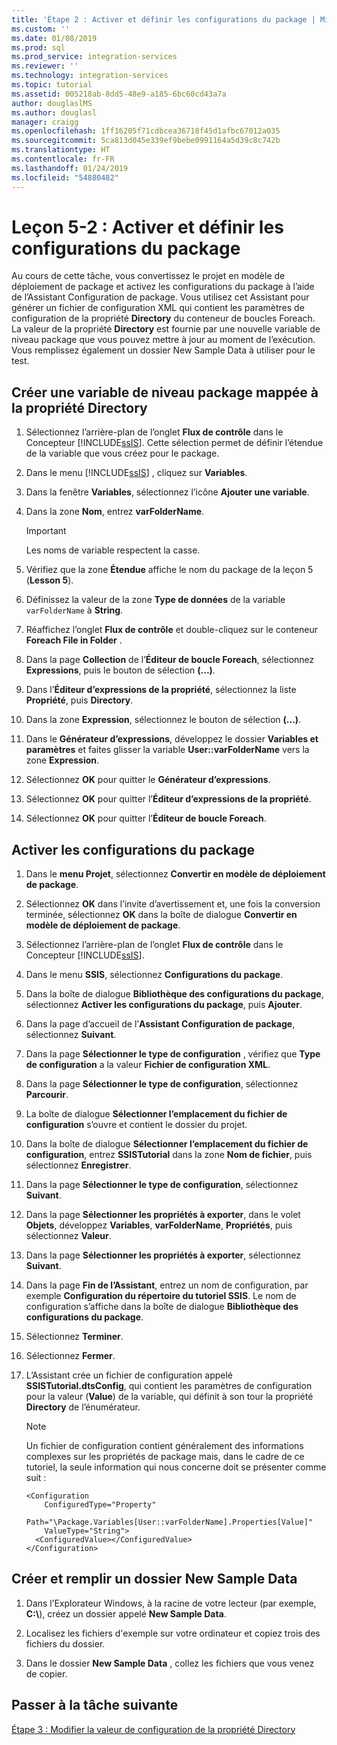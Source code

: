 ```yaml
---
title: 'Étape 2 : Activer et définir les configurations du package | Microsoft Docs'
ms.custom: ''
ms.date: 01/08/2019
ms.prod: sql
ms.prod_service: integration-services
ms.reviewer: ''
ms.technology: integration-services
ms.topic: tutorial
ms.assetid: 005218ab-8dd5-48e9-a185-6bc60cd43a7a
author: douglaslMS
ms.author: douglasl
manager: craigg
ms.openlocfilehash: 1ff16205f71cdbcea36718f45d1afbc67012a035
ms.sourcegitcommit: 5ca813d045e339ef9bebe0991164a5d39c8c742b
ms.translationtype: HT
ms.contentlocale: fr-FR
ms.lasthandoff: 01/24/2019
ms.locfileid: "54880482"
---
```

# <a name="lesson-5-2-enable-and-configure-package-configurations"></a>Leçon 5-2 : Activer et définir les configurations du package

Au cours de cette tâche, vous convertissez le projet en modèle de déploiement de package et activez les configurations du package à l’aide de l’Assistant Configuration de package. Vous utilisez cet Assistant pour générer un fichier de configuration XML qui contient les paramètres de configuration de la propriété **Directory** du conteneur de boucles Foreach. La valeur de la propriété **Directory** est fournie par une nouvelle variable de niveau package que vous pouvez mettre à jour au moment de l’exécution. Vous remplissez également un dossier New Sample Data à utiliser pour le test.  
  
## <a name="create-a-package-level-variable-mapped-to-the-directory-property"></a>Créer une variable de niveau package mappée à la propriété Directory  
  
1.  Sélectionnez l’arrière-plan de l’onglet **Flux de contrôle** dans le Concepteur [!INCLUDE[ssIS](../includes/ssis-md.md)]. Cette sélection permet de définir l’étendue de la variable que vous créez pour le package.  
  
2.  Dans le menu [!INCLUDE[ssIS](../includes/ssis-md.md)] , cliquez sur **Variables**.  
  
3.  Dans la fenêtre **Variables**, sélectionnez l’icône **Ajouter une variable**.  
  
4.  Dans la zone **Nom**, entrez **varFolderName**.  
  
    > [!IMPORTANT]  
    > Les noms de variable respectent la casse.  
  
5.  Vérifiez que la zone **Étendue** affiche le nom du package de la leçon 5 (**Lesson 5**).  
  
6.  Définissez la valeur de la zone **Type de données** de la variable `varFolderName` à **String**.  
  
7.  Réaffichez l’onglet **Flux de contrôle** et double-cliquez sur le conteneur **Foreach File in Folder** .  
  
8.  Dans la page **Collection** de l’**Éditeur de boucle Foreach**, sélectionnez **Expressions**, puis le bouton de sélection **(...)**.  
  
9. Dans l’**Éditeur d’expressions de la propriété**, sélectionnez la liste **Propriété**, puis **Directory**.  
  
10. Dans la zone **Expression**, sélectionnez le bouton de sélection **(...)**.  
  
11. Dans le **Générateur d’expressions**, développez le dossier **Variables et paramètres** et faites glisser la variable **User::varFolderName** vers la zone **Expression**.  
  
12. Sélectionnez **OK** pour quitter le **Générateur d’expressions**.  
  
13. Sélectionnez **OK** pour quitter l’**Éditeur d’expressions de la propriété**.  
  
14. Sélectionnez **OK** pour quitter l’**Éditeur de boucle Foreach**.  
  
## <a name="enable-package-configurations"></a>Activer les configurations du package  
  
1.  Dans le **menu Projet**, sélectionnez **Convertir en modèle de déploiement de package**.  
  
2.  Sélectionnez **OK** dans l’invite d’avertissement et, une fois la conversion terminée, sélectionnez **OK** dans la boîte de dialogue **Convertir en modèle de déploiement de package**.  
  
3.  Sélectionnez l’arrière-plan de l’onglet **Flux de contrôle** dans le Concepteur [!INCLUDE[ssIS](../includes/ssis-md.md)].  
  
4.  Dans le menu **SSIS**, sélectionnez **Configurations du package**.  
  
5.  Dans la boîte de dialogue **Bibliothèque des configurations du package**, sélectionnez **Activer les configurations du package**, puis **Ajouter**.  
  
6.  Dans la page d’accueil de l’**Assistant Configuration de package**, sélectionnez **Suivant**.  
  
7.  Dans la page **Sélectionner le type de configuration** , vérifiez que **Type de configuration** a la valeur **Fichier de configuration XML**.  
  
8.  Dans la page **Sélectionner le type de configuration**, sélectionnez **Parcourir**.  
  
9. La boîte de dialogue **Sélectionner l’emplacement du fichier de configuration** s’ouvre et contient le dossier du projet.  
  
10. Dans la boîte de dialogue **Sélectionner l’emplacement du fichier de configuration**, entrez **SSISTutorial** dans la zone **Nom de fichier**, puis sélectionnez **Enregistrer**.  
  
11. Dans la page **Sélectionner le type de configuration**, sélectionnez **Suivant**.
  
12. Dans la page **Sélectionner les propriétés à exporter**, dans le volet **Objets**, développez **Variables**, **varFolderName**, **Propriétés**, puis sélectionnez **Valeur**.  
  
13. Dans la page **Sélectionner les propriétés à exporter**, sélectionnez **Suivant**.  
  
14. Dans la page **Fin de l’Assistant**, entrez un nom de configuration, par exemple **Configuration du répertoire du tutoriel SSIS**. Le nom de configuration s’affiche dans la boîte de dialogue **Bibliothèque des configurations du package**.  
  
15. Sélectionnez **Terminer**.  
  
16. Sélectionnez **Fermer**.  
  
17. L’Assistant crée un fichier de configuration appelé **SSISTutorial.dtsConfig**, qui contient les paramètres de configuration pour la valeur (**Value**) de la variable, qui définit à son tour la propriété **Directory** de l’énumérateur.  
  
    > [!NOTE]  
    > Un fichier de configuration contient généralement des informations complexes sur les propriétés de package mais, dans le cadre de ce tutoriel, la seule information qui nous concerne doit se présenter comme suit :

    ```
    <Configuration 
        ConfiguredType="Property"  
        Path="\Package.Variables[User::varFolderName].Properties[Value]" 
        ValueType="String">  
      <ConfiguredValue></ConfiguredValue>  
    </Configuration>
    ```
  
## <a name="create-and-populate-a-new-sample-data-folder"></a>Créer et remplir un dossier New Sample Data  
  
1.  Dans l’Explorateur Windows, à la racine de votre lecteur (par exemple, **C:\\**), créez un dossier appelé **New Sample Data**.  
  
2.  Localisez les fichiers d'exemple sur votre ordinateur et copiez trois des fichiers du dossier.  
  
3.  Dans le dossier **New Sample Data** , collez les fichiers que vous venez de copier.  
  
## <a name="go-to-next-task"></a>Passer à la tâche suivante  
[Étape 3 : Modifier la valeur de configuration de la propriété Directory](../integration-services/lesson-5-3-modifying-the-directory-property-configuration-value.md)  
  
